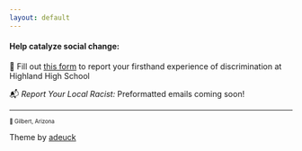 ```yaml
---
layout: default
---
```

  
#### Help catalyze social change:

📝 Fill out [this form](https://form.jotform.com/202017830237042) to report your firsthand experience of discrimination at Highland High School
 
📬 *Report Your Local Racist:* Preformatted emails coming soon!
 
  
---
<sup><sub>📍 Gilbert, Arizona

Theme by [adeuck](https://github.com/adueck/good-clean-read)</sub></sup>
